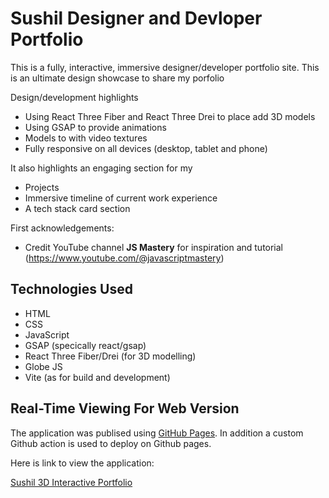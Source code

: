 # Sushil Designer and Devloper Portfolio

This is a fully, interactive, immersive designer/developer portfolio site.  This is an ultimate design showcase to share my porfolio

Design/development highlights
- Using React Three Fiber and React Three Drei to place add 3D models
- Using GSAP to provide animations
- Models to with video textures
- Fully responsive on all devices (desktop, tablet and phone)

It also highlights an engaging section for my
- Projects
- Immersive timeline of current work experience
- A tech stack card section

First acknowledgements:

- Credit YouTube channel **JS Mastery** for inspiration and tutorial (https://www.youtube.com/@javascriptmastery)

## Technologies Used

- HTML
- CSS 
- JavaScript
- GSAP (specically react/gsap)
- React Three Fiber/Drei (for 3D modelling)
- Globe JS
- Vite (as for build and development)

## Real-Time Viewing For Web Version

The application was publised using [GitHub Pages](https://pages.github.com/). In addition a custom Github action is used to deploy on Github pages.

Here is link to view the application:

[Sushil 3D Interactive Portfolio](https://susgupta.github.io/sushil_design_dev_portfolio/)